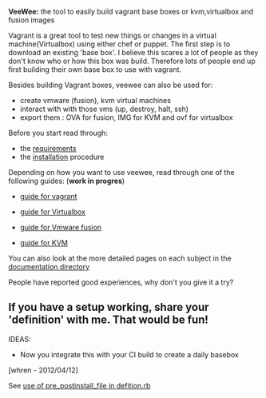 **VeeWee:** the tool to easily build vagrant base boxes or kvm,virtualbox and fusion images

Vagrant is a great tool to test new things or changes in a virtual machine(Virtualbox) using either chef or puppet.
The first step is to download an existing 'base box'. I believe this scares a lot of people as they don't know who or how this box was build. Therefore lots of people end up first building their own base box to use with vagrant.

Besides building Vagrant boxes, veewee can also be used for:

- create vmware (fusion), kvm  virtual machines 
- interact with with those vms (up, destroy, halt, ssh)
- export them : OVA for fusion, IMG for KVM and ovf for virtualbox

Before you start read through:

- the [requirements](veewee/tree/master/doc/requirements.md)
- the [installation](veewee/tree/master/doc/installation.md) procedure

Depending on how you want to use veewee, read through one of the following guides: (**work in progres**)

- [guide for vagrant](veewee/tree/master/doc/vagrant.md)

- [guide for Virtualbox](veewee/tree/master/doc/vbox.md)
- [guide for Vmware fusion](veewee/tree/master/doc/fusion.md)
- [guide for KVM](veewee/tree/master/doc/kvm.md)

You can also look at the more detailed pages on each subject in the [documentation directory](veewee/tree/master/doc)

People have reported good experiences, why don't you give it a try?

## If you have a setup working, share your 'definition' with me. That would be fun! 

IDEAS:

- Now you integrate this with your CI build to create a daily basebox

[whren - 2012/04/12]

See [use of pre_postinstall_file in defition.rb](https://github.com/whren/veewee/wiki/Use-of-pre_postinstall_file-in-definition.rb)
